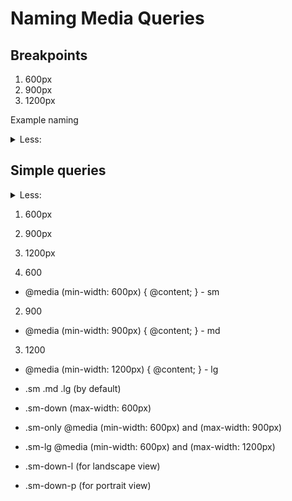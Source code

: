 # Naming Media Queries



## Breakpoints
1. 600px
1. 900px
1. 1200px

Example naming
<details><summary>Less:</summary>
  
```less
@screen-sm         : 600px;
@screen-md         : 900px;
@screen-lg         : 1200px;
```

</details>


## Simple queries

<details><summary>Less:</summary>
  
```less
@sm         : ~"(min-width: @{screen-sm})";
@md         : ~"(min-width: @{screen-md})";
@lg         : ~"(min-width: @{screen-lg})";
```

</details>


1. 600px
1. 900px
1. 1200px

1. 600
- @media (min-width: 600px) { @content; } - sm

2. 900
- @media (min-width: 900px) { @content; } - md

3. 1200
- @media (min-width: 1200px) { @content; } - lg

- .sm .md .lg (by default)
- .sm-down (max-width: 600px)
- .sm-only @media (min-width: 600px) and (max-width: 900px)
- .sm-lg @media (min-width: 600px) and (max-width: 1200px)

- .sm-down-l (for landscape view)
- .sm-down-p (for portrait view)
